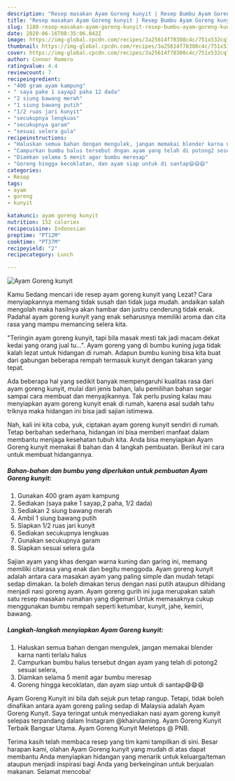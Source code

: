 ```yaml
---
description: "Resep masakan Ayam Goreng kunyit | Resep Bumbu Ayam Goreng kunyit Yang Sempurna"
title: "Resep masakan Ayam Goreng kunyit | Resep Bumbu Ayam Goreng kunyit Yang Sempurna"
slug: 1188-resep-masakan-ayam-goreng-kunyit-resep-bumbu-ayam-goreng-kunyit-yang-sempurna
date: 2020-06-16T08:35:06.042Z
image: https://img-global.cpcdn.com/recipes/3a25614f78308c4c/751x532cq70/ayam-goreng-kunyit-foto-resep-utama.jpg
thumbnail: https://img-global.cpcdn.com/recipes/3a25614f78308c4c/751x532cq70/ayam-goreng-kunyit-foto-resep-utama.jpg
cover: https://img-global.cpcdn.com/recipes/3a25614f78308c4c/751x532cq70/ayam-goreng-kunyit-foto-resep-utama.jpg
author: Connor Romero
ratingvalue: 4.4
reviewcount: 7
recipeingredient:
- "400 gram ayam kampung"
- " saya pake 1 sayap2 paha 12 dada"
- "2 siung bawang merah"
- "1 siung bawang putih"
- "1/2 ruas jari kunyit"
- "secukupnya lengkuas"
- "secukupnya garam"
- "sesuai selera gula"
recipeinstructions:
- "Haluskan semua bahan dengan mengulek, jangan memakai blender karna nanti terlalu halus"
- "Campurkan bumbu halus tersebut dngan ayam yang telah di potong2 sesuai selera,"
- "Diamkan selama 5 menit agar bumbu meresap"
- "Goreng hingga kecoklatan, dan ayam siap untuk di santap😄😄😄"
categories:
- Resep
tags:
- ayam
- goreng
- kunyit

katakunci: ayam goreng kunyit 
nutrition: 152 calories
recipecuisine: Indonesian
preptime: "PT12M"
cooktime: "PT37M"
recipeyield: "2"
recipecategory: Lunch

---
```



![Ayam Goreng kunyit](https://img-global.cpcdn.com/recipes/3a25614f78308c4c/751x532cq70/ayam-goreng-kunyit-foto-resep-utama.jpg)

Kamu Sedang mencari ide resep ayam goreng kunyit yang Lezat? Cara menyiapkannya memang tidak susah dan tidak juga mudah. andaikan salah mengolah maka hasilnya akan hambar dan justru cenderung tidak enak. Padahal ayam goreng kunyit yang enak seharusnya memiliki aroma dan cita rasa yang mampu memancing selera kita.

&#34;Teringin ayam goreng kunyit, tapi bila masak mesti tak jadi macam dekat kedai yang orang jual tu…&#34;. Ayam goreng yang di bumbu kuning juga tidak kalah lezat untuk hidangan di rumah. Adapun bumbu kuning bisa kita buat dari gabungan beberapa rempah termasuk kunyit dengan takaran yang tepat.

Ada beberapa hal yang sedikit banyak mempengaruhi kualitas rasa dari ayam goreng kunyit, mulai dari jenis bahan, lalu pemilihan bahan segar sampai cara membuat dan menyajikannya. Tak perlu pusing kalau mau menyiapkan ayam goreng kunyit enak di rumah, karena asal sudah tahu triknya maka hidangan ini bisa jadi sajian istimewa.


Nah, kali ini kita coba, yuk, ciptakan ayam goreng kunyit sendiri di rumah. Tetap berbahan sederhana, hidangan ini bisa memberi manfaat dalam membantu menjaga kesehatan tubuh kita. Anda bisa menyiapkan Ayam Goreng kunyit memakai 8 bahan dan 4 langkah pembuatan. Berikut ini cara untuk membuat hidangannya.

<!--inarticleads1-->

##### Bahan-bahan dan bumbu yang diperlukan untuk pembuatan Ayam Goreng kunyit:

1. Gunakan 400 gram ayam kampung
1. Sediakan  (saya pake 1 sayap,2 paha, 1/2 dada)
1. Sediakan 2 siung bawang merah
1. Ambil 1 siung bawang putih
1. Siapkan 1/2 ruas jari kunyit
1. Sediakan secukupnya lengkuas
1. Gunakan secukupnya garam
1. Siapkan sesuai selera gula


Sajian ayam yang khas dengan warna kuning dan garing ini, memang memiliki citarasa yang enak dan begitu menggoda. Ayam goreng kunyit adalah antara cara masakan ayam yang paling simple dan mudah tetapi sedap dimakan. Ia boleh dimakan terus dengan nasi putih ataupun dihidang menjadi nasi goreng ayam. Ayam goreng gurih ini juga merupakan salah satu resep masakan rumahan yang digemari Untuk memasaknya cukup menggunakan bumbu rempah seperti ketumbar, kunyit, jahe, kemiri, bawang. 

<!--inarticleads2-->

##### Langkah-langkah menyiapkan Ayam Goreng kunyit:

1. Haluskan semua bahan dengan mengulek, jangan memakai blender karna nanti terlalu halus
1. Campurkan bumbu halus tersebut dngan ayam yang telah di potong2 sesuai selera,
1. Diamkan selama 5 menit agar bumbu meresap
1. Goreng hingga kecoklatan, dan ayam siap untuk di santap😄😄😄


Ayam Goreng Kunyit ini bila dah sejuk pun tetap rangup. Tetapi, tidak boleh dinafikan antara ayam goreng paling sedap di Malaysia adalah Ayam Goreng Kunyit. Saya teringat untuk menyediakan nasi ayam goreng kunyit selepas terpandang dalam Instagram @khairulaming. Ayam Goreng Kunyit Terbaik Bangsar Utama. Ayam Goreng Kunyit Meletops @ PNB. 

Terima kasih telah membaca resep yang tim kami tampilkan di sini. Besar harapan kami, olahan Ayam Goreng kunyit yang mudah di atas dapat membantu Anda menyiapkan hidangan yang menarik untuk keluarga/teman ataupun menjadi inspirasi bagi Anda yang berkeinginan untuk berjualan makanan. Selamat mencoba!
